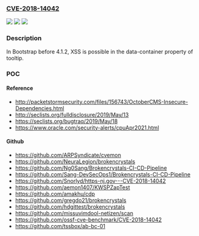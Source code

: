 ### [CVE-2018-14042](https://cve.mitre.org/cgi-bin/cvename.cgi?name=CVE-2018-14042)
![](https://img.shields.io/static/v1?label=Product&message=n%2Fa&color=blue)
![](https://img.shields.io/static/v1?label=Version&message=n%2Fa%20&color=brightgreen)
![](https://img.shields.io/static/v1?label=Vulnerability&message=n%2Fa&color=brightgreen)

### Description

In Bootstrap before 4.1.2, XSS is possible in the data-container property of tooltip.

### POC

#### Reference
- http://packetstormsecurity.com/files/156743/OctoberCMS-Insecure-Dependencies.html
- http://seclists.org/fulldisclosure/2019/May/13
- https://seclists.org/bugtraq/2019/May/18
- https://www.oracle.com/security-alerts/cpuApr2021.html

#### Github
- https://github.com/ARPSyndicate/cvemon
- https://github.com/NeuraLegion/brokencrystals
- https://github.com/Ng0Sang/Brokencrystals-CI-CD-Pipeline
- https://github.com/Sang-DevSecOps1/Brokencrystals-CI-CD-Pipeline
- https://github.com/Snorlyd/https-nj.gov---CVE-2018-14042
- https://github.com/aemon1407/KWSPZapTest
- https://github.com/amakhu/cdp
- https://github.com/gregdo21/brokencrystals
- https://github.com/hdgittest/brokencrystals
- https://github.com/missuvimdool-netizen/scan
- https://github.com/ossf-cve-benchmark/CVE-2018-14042
- https://github.com/tssbox/ab-bc-01

